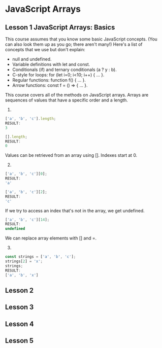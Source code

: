 # JavaScript Arrays

## Lesson 1 JavaScript Arrays: Basics

This course assumes that you know some basic JavaScript concepts. (You can also look them up as you go; there aren't many!) Here's a list of concepts that we use but don't explain:

- null and undefined.
- Variable definitions with let and const.
- Conditionals (if) and ternary conditionals (a ? y : b).
- C-style for loops: for (let i=0; i<10; i++) { ... }.
- Regular functions: function f() { ... }.
- Arrow functions: const f = () => { ... }.

This course covers all of the methods on JavaScript arrays. Arrays are sequences of values that have a specific order and a length.

1.
```js
['a', 'b', 'c'].length;
RESULT:
3

[].length;
RESULT:
0
```

Values can be retrieved from an array using []. Indexes start at 0.

2.
```js
['a', 'b', 'c'][0];
RESULT:
'a'

['a', 'b', 'c'][2];
RESULT:
'c'
```

If we try to access an index that's not in the array, we get undefined.

```js
['a', 'b', 'c'][14];
RESULT:
undefined
```

We can replace array elements with [] and =.

3.
```js
const strings = ['a', 'b', 'c'];
strings[2] = 'x';
strings;
RESULT:
['a', 'b', 'x']
```

## Lesson 2

## Lesson 3

## Lesson 4

## Lesson 5

